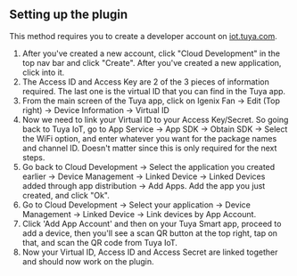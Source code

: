 ## Setting up the plugin

This method requires you to create a developer account on [iot.tuya.com](https://iot.tuya.com).

1. After you've created a new account, click "Cloud Development" in the top nav bar and click "Create".  After you've created a new application, click into it. 
2. The Access ID and Access Key are 2 of the 3 pieces of information required. The last one is the virtual ID that you can find in the Tuya app.
3. From the main screen of the Tuya app, click on Igenix Fan -> Edit (Top right) -> Device Information -> Virtual ID
4. Now we need to link your Virtual ID to your Access Key/Secret. So going back to Tuya IoT, go to App Service -> App SDK -> Obtain SDK -> Select the WiFi option, and enter whatever you want for the package names and channel ID. Doesn't matter since this is only required for the next steps.
5. Go back to Cloud Development -> Select the application you created earlier -> Device Management -> Linked Device -> Linked Devices added through app distribution -> Add Apps.  Add the app you just created, and click "Ok".
6. Go to Cloud Development -> Select your application -> Device Management -> Linked Device -> Link devices by App Account.
7. Click 'Add App Account' and then on your Tuya Smart app, proceed to add a device, then you'll see a scan QR button at the top right, tap on that, and scan the QR code from Tuya IoT. 
8. Now your Virtual ID, Access ID and Access Secret are linked together and should now work on the plugin.
